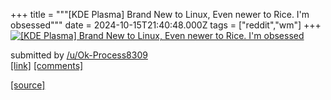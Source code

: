 +++
title = """[KDE Plasma] Brand New to Linux, Even newer to Rice. I'm obsessed"""
date = 2024-10-15T21:40:48.000Z
tags = ["reddit","wm"]
+++
[![[KDE Plasma] Brand New to Linux, Even newer to Rice. I'm obsessed](https://b.thumbs.redditmedia.com/Omn1xx-n4uON5DoWmyTH3LyqSGqRVDNr6mnZuVkugOw.jpg "[KDE Plasma] Brand New to Linux, Even newer to Rice. I'm obsessed")](https://www.reddit.com/r/unixporn/comments/1g4j8eg/kde_plasma_brand_new_to_linux_even_newer_to_rice/)

submitted by [/u/Ok-Process8309](https://www.reddit.com/user/Ok-Process8309)  
[\[link\]](https://www.reddit.com/gallery/1g4j8eg) [\[comments\]](https://www.reddit.com/r/unixporn/comments/1g4j8eg/kde_plasma_brand_new_to_linux_even_newer_to_rice/)

[[source]](https://www.reddit.com/r/unixporn/comments/1g4j8eg/kde_plasma_brand_new_to_linux_even_newer_to_rice/)
